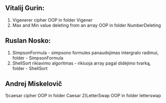 ## Vitalij Gurin:
1) Vigenerer cipher OOP in folder Vigener
2) Max and Min value deleting from an array OOP in folder NumberDeleting

## Ruslan Nosko:
1) SimpsonFormula - simpsono formules panaudojimas intergralo radimui, folder - SimpsonFormula
2) ShellSort rikiavimo algoritmas - rikiuoja array pagal didėjimo tvarką, folder - ShellSort

## Andrej Miskelovič
1)caesar cipher OOP in folder Caesar
2)LetterSwap OOP in folder letterswap
